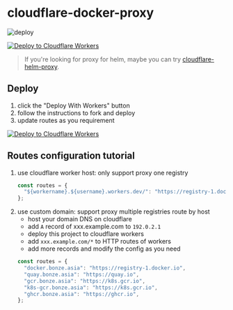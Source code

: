 # cloudflare-docker-proxy

![deploy](https://github.com/bonze1983/cloudflare-docker-proxy/actions/workflows/deploy.yaml/badge.svg)

[![Deploy to Cloudflare Workers](https://deploy.workers.cloudflare.com/button)](https://deploy.workers.cloudflare.com/?url=https://github.com/bonze1983/cloudflare-docker-proxy)

> If you're looking for proxy for helm, maybe you can try [cloudflare-helm-proxy](https://github.com/bonze1983/cloudflare-helm-proxy).

## Deploy

1. click the "Deploy With Workers" button
2. follow the instructions to fork and deploy
3. update routes as you requirement

[![Deploy to Cloudflare Workers](https://deploy.workers.cloudflare.com/button)](https://deploy.workers.cloudflare.com/?url=https://github.com/bonze1983/cloudflare-docker-proxy)

## Routes configuration tutorial

1. use cloudflare worker host: only support proxy one registry
   ```javascript
   const routes = {
     "${workername}.${username}.workers.dev/": "https://registry-1.docker.io",
   };
   ```
2. use custom domain: support proxy multiple registries route by host
   - host your domain DNS on cloudflare
   - add `A` record of xxx.example.com to `192.0.2.1`
   - deploy this project to cloudflare workers
   - add `xxx.example.com/*` to HTTP routes of workers
   - add more records and modify the config as you need
   ```javascript
   const routes = {
     "docker.bonze.asia": "https://registry-1.docker.io",
     "quay.bonze.asia": "https://quay.io",
     "gcr.bonze.asia": "https://k8s.gcr.io",
     "k8s-gcr.bonze.asia": "https://k8s.gcr.io",
     "ghcr.bonze.asia": "https://ghcr.io",
   };
   ```

